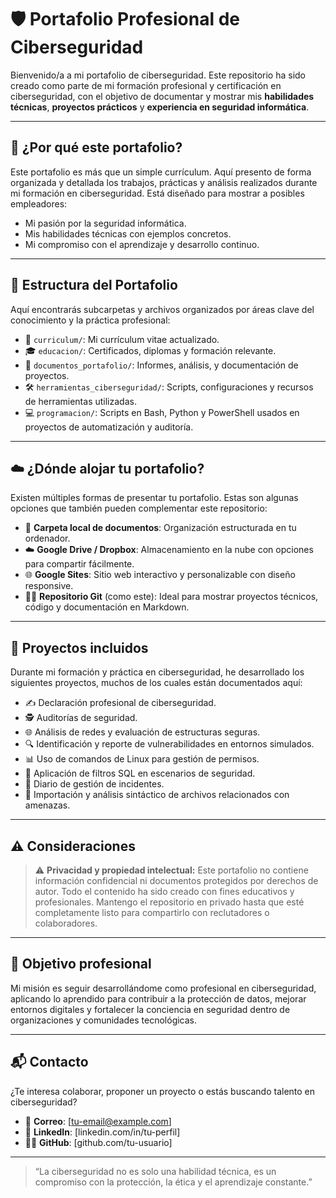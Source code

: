 # 🛡️ Portafolio Profesional de Ciberseguridad

Bienvenido/a a mi portafolio de ciberseguridad. Este repositorio ha sido creado como parte de mi formación profesional y certificación en ciberseguridad, con el objetivo de documentar y mostrar mis **habilidades técnicas**, **proyectos prácticos** y **experiencia en seguridad informática**.

---

## 📌 ¿Por qué este portafolio?

Este portafolio es más que un simple currículum. Aquí presento de forma organizada y detallada los trabajos, prácticas y análisis realizados durante mi formación en ciberseguridad. Está diseñado para mostrar a posibles empleadores:

- Mi pasión por la seguridad informática.
- Mis habilidades técnicas con ejemplos concretos.
- Mi compromiso con el aprendizaje y desarrollo continuo.

---

## 🧰 Estructura del Portafolio

Aquí encontrarás subcarpetas y archivos organizados por áreas clave del conocimiento y la práctica profesional:

- 📄 `curriculum/`: Mi currículum vitae actualizado.
- 🎓 `educacion/`: Certificados, diplomas y formación relevante.
- 🔐 `documentos_portafolio/`: Informes, análisis, y documentación de proyectos.
- 🛠️ `herramientas_ciberseguridad/`: Scripts, configuraciones y recursos de herramientas utilizadas.
- 💻 `programacion/`: Scripts en Bash, Python y PowerShell usados en proyectos de automatización y auditoría.

---

## ☁️ ¿Dónde alojar tu portafolio?

Existen múltiples formas de presentar tu portafolio. Estas son algunas opciones que también pueden complementar este repositorio:

- 📁 **Carpeta local de documentos**: Organización estructurada en tu ordenador.
- ☁️ **Google Drive / Dropbox**: Almacenamiento en la nube con opciones para compartir fácilmente.
- 🌐 **Google Sites**: Sitio web interactivo y personalizable con diseño responsive.
- 🧑‍💻 **Repositorio Git** (como este): Ideal para mostrar proyectos técnicos, código y documentación en Markdown.

---

## 📂 Proyectos incluidos

Durante mi formación y práctica en ciberseguridad, he desarrollado los siguientes proyectos, muchos de los cuales están documentados aquí:

- ✍️ Declaración profesional de ciberseguridad.
- 🕵️ Auditorías de seguridad.
- 🌐 Análisis de redes y evaluación de estructuras seguras.
- 🔍 Identificación y reporte de vulnerabilidades en entornos simulados.
- 📊 Uso de comandos de Linux para gestión de permisos.
- 🧮 Aplicación de filtros SQL en escenarios de seguridad.
- 📓 Diario de gestión de incidentes.
- 🧾 Importación y análisis sintáctico de archivos relacionados con amenazas.

---

## ⚠️ Consideraciones

> ⚠️ **Privacidad y propiedad intelectual:** Este portafolio no contiene información confidencial ni documentos protegidos por derechos de autor. Todo el contenido ha sido creado con fines educativos y profesionales. Mantengo el repositorio en privado hasta que esté completamente listo para compartirlo con reclutadores o colaboradores.

---

## 🧭 Objetivo profesional

Mi misión es seguir desarrollándome como profesional en ciberseguridad, aplicando lo aprendido para contribuir a la protección de datos, mejorar entornos digitales y fortalecer la conciencia en seguridad dentro de organizaciones y comunidades tecnológicas.

---

## 📬 Contacto

¿Te interesa colaborar, proponer un proyecto o estás buscando talento en ciberseguridad?

- 📧 **Correo**: [tu-email@example.com]
- 🔗 **LinkedIn**: [linkedin.com/in/tu-perfil]
- 🧑‍💻 **GitHub**: [github.com/tu-usuario]

---

> “La ciberseguridad no es solo una habilidad técnica, es un compromiso con la protección, la ética y el aprendizaje constante.”

